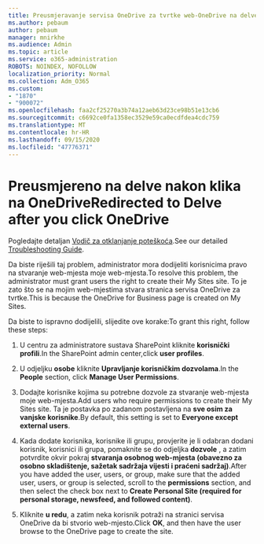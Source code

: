 ```yaml
---
title: Preusmjeravanje servisa OneDrive za tvrtke web-OneDrive na delve
ms.author: pebaum
author: pebaum
manager: mnirkhe
ms.audience: Admin
ms.topic: article
ms.service: o365-administration
ROBOTS: NOINDEX, NOFOLLOW
localization_priority: Normal
ms.collection: Adm_O365
ms.custom:
- "1870"
- "900072"
ms.openlocfilehash: faa2cf25270a3b74a12aeb63d23ce98b51e13cb6
ms.sourcegitcommit: c6692ce0fa1358ec3529e59ca0ecdfdea4cdc759
ms.translationtype: MT
ms.contentlocale: hr-HR
ms.lasthandoff: 09/15/2020
ms.locfileid: "47776371"
---
```

# <a name="redirected-to-delve-after-you-click-onedrive"></a><span data-ttu-id="04a1f-102">Preusmjereno na delve nakon klika na OneDrive</span><span class="sxs-lookup"><span data-stu-id="04a1f-102">Redirected to Delve after you click OneDrive</span></span>

<span data-ttu-id="04a1f-103">Pogledajte detaljan [Vodič za otklanjanje poteškoća](https://docs.microsoft.com/sharepoint/support/sites/troubleshooting-guide-for-sites-stopped-at-provisioning).</span><span class="sxs-lookup"><span data-stu-id="04a1f-103">See our detailed [Troubleshooting Guide](https://docs.microsoft.com/sharepoint/support/sites/troubleshooting-guide-for-sites-stopped-at-provisioning).</span></span>

<span data-ttu-id="04a1f-104">Da biste riješili taj problem, administrator mora dodijeliti korisnicima pravo na stvaranje web-mjesta moje web-mjesta.</span><span class="sxs-lookup"><span data-stu-id="04a1f-104">To resolve this problem, the administrator must grant users the right to create their My Sites site.</span></span> <span data-ttu-id="04a1f-105">To je zato što se na mojim web-mjestima stvara stranica servisa OneDrive za tvrtke.</span><span class="sxs-lookup"><span data-stu-id="04a1f-105">This is because the OneDrive for Business page is created on My Sites.</span></span>

<span data-ttu-id="04a1f-106">Da biste to ispravno dodijelili, slijedite ove korake:</span><span class="sxs-lookup"><span data-stu-id="04a1f-106">To grant this right, follow these steps:</span></span>

1. <span data-ttu-id="04a1f-107">U centru za administratore sustava SharePoint kliknite **korisnički profili**.</span><span class="sxs-lookup"><span data-stu-id="04a1f-107">In the SharePoint admin center,click **user profiles**.</span></span>

2. <span data-ttu-id="04a1f-108">U odjeljku **osobe** kliknite **Upravljanje korisničkim dozvolama**.</span><span class="sxs-lookup"><span data-stu-id="04a1f-108">In the **People** section, click **Manage User Permissions**.</span></span>

3. <span data-ttu-id="04a1f-109">Dodajte korisnike kojima su potrebne dozvole za stvaranje web-mjesta moje web-mjesta.</span><span class="sxs-lookup"><span data-stu-id="04a1f-109">Add users who require permissions to create their My Sites site.</span></span> <span data-ttu-id="04a1f-110">Ta je postavka po zadanom postavljena na **sve osim za vanjske korisnike**.</span><span class="sxs-lookup"><span data-stu-id="04a1f-110">By default, this setting is set to **Everyone except external users**.</span></span>

4. <span data-ttu-id="04a1f-111">Kada dodate korisnika, korisnike ili grupu, provjerite je li odabran dodani korisnik, korisnici ili grupa, pomaknite se do odjeljka **dozvole** , a zatim potvrdite okvir pokraj **stvaranja osobnog web-mjesta (obavezno za osobno skladištenje, sažetak sadržaja vijesti i praćeni sadržaj)**.</span><span class="sxs-lookup"><span data-stu-id="04a1f-111">After you have added the user, users, or group, make sure that the added user, users, or group is selected, scroll to the **permissions** section, and then select the check box next to **Create Personal Site (required for personal storage, newsfeed, and followed content)**.</span></span>

5. <span data-ttu-id="04a1f-112">Kliknite **u redu**, a zatim neka korisnik potraži na stranici servisa OneDrive da bi stvorio web-mjesto.</span><span class="sxs-lookup"><span data-stu-id="04a1f-112">Click **OK**, and then have the user browse to the OneDrive page to create the site.</span></span>
